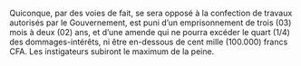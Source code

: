 Quiconque, par des voies de fait, se sera opposé à la confection de travaux autorisés par le Gouvernement, est puni d’un emprisonnement de trois (03) mois à deux (02) ans, et d’une amende qui ne pourra excéder le quart (1/4) des dommages-intérêts, ni être en-dessous de cent mille (100.000) francs CFA.
Les instigateurs subiront le maximum de la peine.